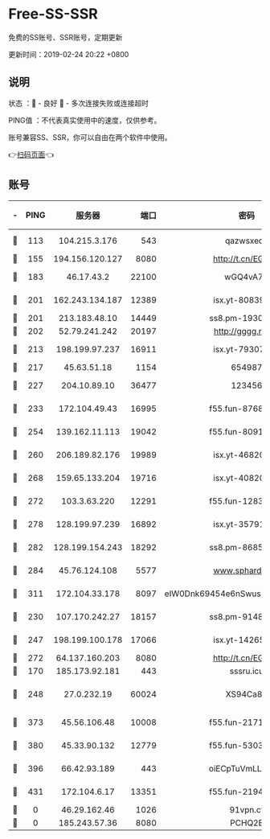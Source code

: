 # Free-SS-SSR

免费的SS账号、SSR账号，定期更新

更新时间：2019-02-24 20:22 +0800

## 说明

状态     ：🙂 - 良好 🙁 - 多次连接失败或连接超时

PING值   ：不代表真实使用中的速度，仅供参考。

账号兼容SS、SSR，你可以自由在两个软件中使用。

👉[扫码页面](https://liesauer.github.io/free-ss-ssr.github.io/)👈

## 账号

|-|PING|服务器|端口|密码|加密方式|区域|
|:----:|:----:|:-----:|-----:|:----:|:----:|:----:|
|🙂|113|104.215.3.176|543|qazwsxedc|aes-256-gcm|JP|
|🙂|155|194.156.120.127|8080|http://t.cn/EGJIyrl|rc4-md5|RU|
|🙂|183|46.17.43.2|22100|wGQ4vA7D|aes-256-gcm|RU|
|🙂|201|162.243.134.187|12389|isx.yt-80839009|aes-256-cfb|US|
|🙂|201|213.183.48.10|14449|ss8.pm-19302630|rc4-md5|RU|
|🙂|202|52.79.241.242|20197|http://gggg.rocks|chacha20|KR|
|🙂|213|198.199.97.237|16911|isx.yt-79307511|aes-256-cfb|US|
|🙂|217|45.63.51.18|1154|654987|chacha20|US|
|🙂|227|204.10.89.10|36477|123456|aes-256-cfb|US|
|🙂|233|172.104.49.43|16995|f55.fun-87684540|aes-256-cfb|SG|
|🙂|254|139.162.11.113|19042|f55.fun-80913463|aes-256-cfb|SG|
|🙂|260|206.189.82.176|19989|isx.yt-46820019|aes-256-cfb|SG|
|🙂|268|159.65.133.204|19716|isx.yt-40820424|aes-256-cfb|SG|
|🙂|272|103.3.63.220|12291|f55.fun-12834026|aes-256-cfb|SG|
|🙂|278|128.199.97.239|16892|isx.yt-35791266|aes-256-cfb|SG|
|🙂|282|128.199.154.243|18292|ss8.pm-86852078|aes-256-cfb|SG|
|🙂|284|45.76.124.108|5577|www.sphard.com|aes-256-cfb|AU|
|🙂|311|172.104.33.178|8097|eIW0Dnk69454e6nSwuspv9DmS201tQ0D|aes-256-cfb|SG|
|🙂|230|107.170.242.27|18157|ss8.pm-91485344|aes-256-cfb|US|
|🙂|247|198.199.100.178|17066|isx.yt-14265222|aes-256-cfb|US|
|🙂|272|64.137.160.203|8080|http://t.cn/EGJIyrl|rc4-md5|CA|
|🙁|170|185.173.92.181|443|sssru.icu|rc4-md5|RU|
|🙁|248|27.0.232.19|60024|XS94Ca8K|xchacha20-ietf-poly1305|HK|
|🙁|373|45.56.106.48|10008|f55.fun-21710471|aes-256-cfb|US|
|🙁|380|45.33.90.132|12779|f55.fun-53037025|aes-256-cfb|US|
|🙁|396|66.42.93.189|443|oiECpTuVmLLxk4Ts|aes-256-cfb|US|
|🙁|431|172.104.6.17|13351|f55.fun-21946143|aes-256-cfb|US|
|🙁|0|46.29.162.46|1026|91vpn.cf|rc4-md5|RU|
|🙁|0|185.243.57.36|8080|PCHQ2E|rc4-md5|US|
